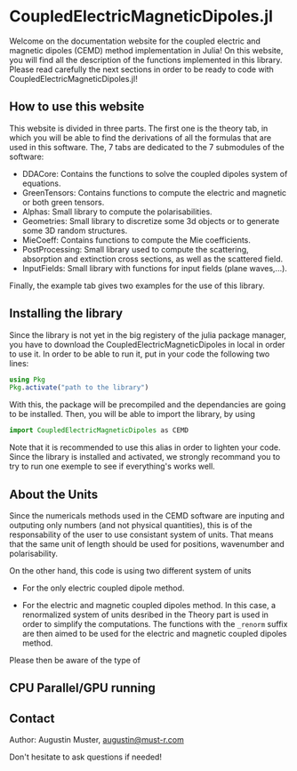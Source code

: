 # CoupledElectricMagneticDipoles.jl

Welcome on the documentation website for the coupled electric and magnetic dipoles (CEMD) method implementation in Julia! On this website, you will find all the description of the functions implemented in this library. Please read carefully the next sections in order to be ready to code with CoupledElectricMagneticDipoles.jl!

## How to use this website
This website is divided in three parts. The first one is the theory tab, in which you will be able to find the derivations of all the formulas that are used in this software. The, 7 tabs are dedicated to the 7 submodules of the software:

- DDACore: Contains the functions to solve the coupled dipoles system of equations.
- GreenTensors: Contains functions to compute the electric and magnetic or both green tensors.
- Alphas: Small library to compute the polarisabilities.
- Geometries: Small library to discretize some 3d objects or to generate some 3D random structures.
- MieCoeff: Contains functions to compute the Mie coefficients.
- PostProcessing: Small library used to compute the scattering, absorption and extinction cross sections, as well as the scattered field.
- InputFields: Small library with functions for input fields (plane waves,...).

Finally, the example tab gives two examples for the use of this library.

## Installing the library

Since the library is not yet in the big registery of the julia package manager, you have to download the CoupledElectricMagneticDipoles in local in order to use it. In order to be able to run it, put in your code the following two lines:

```julia
using Pkg
Pkg.activate("path to the library")
```
With this, the package will be precompiled and the dependancies are going to be installed. Then, you will be able to import the library, by using

```julia
import CoupledElectricMagneticDipoles as CEMD
```
Note that it is recommended to use this alias in order to lighten your code. Since the library is installed and activated, we strongly recommand you to try to run one exemple to see if everything's works well.

## About the Units

Since the numericals methods used in the CEMD software are inputing and outputing only numbers (and not physical quantities), this is of the responsability of the user to use consistant system of units. That means that the same unit of length should be used for positions, wavenumber and polarisability.

On the other hand, this code is using two different system of units

- For the only electric coupled dipole method.

- For the electric and magnetic coupled dipoles method. In this case, a renormalized system of units desribed in the Theory part is used in order to simplify the computations. The functions with the `_renorm` suffix are then aimed to be used for the electric and magnetic coupled dipoles method.

Please then be aware of the type of

## CPU Parallel/GPU running

## Contact

Author: Augustin Muster, augustin@must-r.com

Don't hesitate to ask questions if needed!
